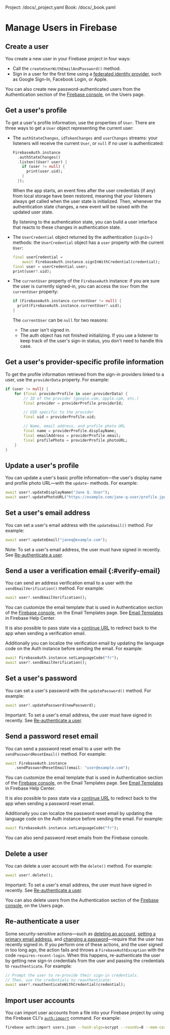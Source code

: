 Project: /docs/_project.yaml
Book: /docs/_book.yaml

<link rel="stylesheet" type="text/css" href="/styles/docs.css" />

# Manage Users in Firebase

## Create a user

You create a new user in your Firebase project in four ways:

- Call the `createUserWithEmailAndPassword()` method.
- Sign in a user for the first time using a [federated identity provider](social),
  such as Google Sign-In, Facebook Login, or Apple.

You can also create new password-authenticated users from the Authentication
section of the [Firebase console](https://console.firebase.google.com/), on the Users page.

## Get a user's profile

To get a user's profile information, use the properties of `User`. There are
three ways to get a `User` object representing the current user:

- The `authStateChanges`, `idTokenChanges` and `userChanges` streams: your
  listeners will receive the current `User`, or `null` if no user is
  authenticated:

  ```dart
  FirebaseAuth.instance
    .authStateChanges()
    .listen((User? user) {
      if (user != null) {
        print(user.uid);
      }
    });
  ```

  When the app starts, an event fires after the user credentials (if any) from
  local storage have been restored, meaning that your listeners always get
  called when the user state is initialized. Then, whenever the authentication
  state changes, a new event will be raised with the updated user state.

  By listening to the authentication state, you can build a user interface that
  reacts to these changes in authentication state.

- The `UserCredential` object returned by the authentication (`signIn`-)
  methods: the `UserCredential` object has a `user` property with the current
  `User`:

  ```dart
  final userCredential =
      await FirebaseAuth.instance.signInWithCredential(credential);
  final user = userCredential.user;
  print(user?.uid);
  ```

- The `currentUser` property of the `FirebaseAuth` instance: if you are sure the
  user is currently signed-in, you can access the `User` from the `currentUser`
  property:

  ```dart
  if (FirebaseAuth.instance.currentUser != null) {
    print(FirebaseAuth.instance.currentUser?.uid);
  }
  ```

  The `currentUser` can be `null` for two reasons:

  - The user isn't signed in.
  - The auth object has not finished initializing. If you use a listener to keep
    track of the user's sign-in status, you don't need to handle this case.


## Get a user's provider-specific profile information

To get the profile information retrieved from the sign-in providers linked to a
user, use the `providerData` property. For example:

```dart
if (user != null) {
    for (final providerProfile in user.providerData) {
        // ID of the provider (google.com, apple.cpm, etc.)
        final provider = providerProfile.providerId;

        // UID specific to the provider
        final uid = providerProfile.uid;

        // Name, email address, and profile photo URL
        final name = providerProfile.displayName;
        final emailAddress = providerProfile.email;
        final profilePhoto = providerProfile.photoURL;
    }
}
```

## Update a user's profile

You can update a user's basic profile information&mdash;the user's display name
and profile photo URL&mdash;with the `update`- methods. For example:

```dart
await user?.updateDisplayName("Jane Q. User");
await user?.updatePhotoURL("https://example.com/jane-q-user/profile.jpg");
```

## Set a user's email address

You can set a user's email address with the `updateEmail()` method. For example:

```dart
await user?.updateEmail("janeq@example.com");
```

Note: To set a user's email address, the user must have signed in recently.
See [Re-authenticate a user](#re-authenticate_a_user).

## Send a user a verification email {:#verify-email}

You can send an address verification email to a user with the
`sendEmailVerification()` method. For example:

```dart
await user?.sendEmailVerification();
```

You can customize the email template that is used in Authentication section of
the [Firebase console](https://console.firebase.google.com/), on the Email Templates page.
See [Email Templates](https://support.google.com/firebase/answer/7000714) in
Firebase Help Center.

It is also possible to pass state via a
[continue URL](passing-state-in-email-actions) to redirect back
to the app when sending a verification email.

Additionally you can localize the verification email by updating the language
code on the Auth instance before sending the email. For example:

```dart
await FirebaseAuth.instance.setLanguageCode("fr");
await user?.sendEmailVerification();
```

## Set a user's password

You can set a user's password with the `updatePassword()` method. For example:

```dart
await user?.updatePassword(newPassword);
```

Important: To set a user's email address, the user must have signed in recently.
See [Re-authenticate a user](#re-authenticate_a_user).

## Send a password reset email

You can send a password reset email to a user with the `sendPasswordResetEmail()`
method. For example:

```dart
await FirebaseAuth.instance
    .sendPasswordResetEmail(email: "user@example.com");
```

You can customize the email template that is used in Authentication section of
the [Firebase console](https://console.firebase.google.com/), on the Email Templates page.
See [Email Templates](https://support.google.com/firebase/answer/7000714) in
Firebase Help Center.

It is also possible to pass state via a
[continue URL](/docs/auth/android/passing-state-in-email-actions) to redirect back
to the app when sending a password reset email.

Additionally you can localize the password reset email by updating the language
code on the Auth instance before sending the email. For example:

```dart
await FirebaseAuth.instance.setLanguageCode("fr");
```

You can also send password reset emails from the Firebase console.

## Delete a user

You can delete a user account with the `delete()` method. For example:

```dart
await user?.delete();
```

Important: To set a user's email address, the user must have signed in recently.
See [Re-authenticate a user](#re-authenticate_a_user).


You can also delete users from the Authentication section of the
[Firebase console](https://console.firebase.google.com/), on the Users page.

## Re-authenticate a user

Some security-sensitive actions&mdash;such as
[deleting an account](#delete_a_user),
[setting a primary email address](#set_a_users_email_address), and
[changing a password](#set_a_users_password)&mdash;require that the user has
recently signed in. If you perform one of these actions, and the user signed in
too long ago, the action fails and throws a `FirebaseAuthException` with the code
`requires-recent-login`.
When this happens, re-authenticate the user by getting new sign-in credentials
from the user and passing the credentials to `reauthenticate`. For example:

```dart
// Prompt the user to re-provide their sign-in credentials.
// Then, use the credentials to reauthenticate:
await user?.reauthenticateWithCredential(credential);
```

## Import user accounts

You can import user accounts from a file into your Firebase project by using the
Firebase CLI's [`auth:import`](/docs/cli/auth-import) command. For example:

```bash
firebase auth:import users.json --hash-algo=scrypt --rounds=8 --mem-cost=14
```
